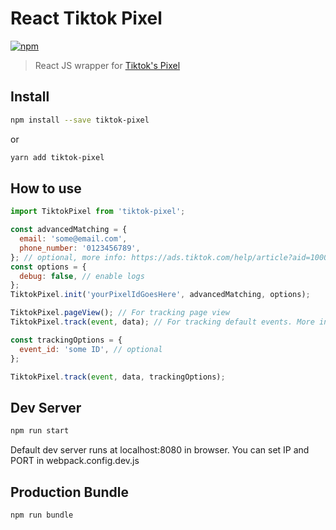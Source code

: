 # React Tiktok Pixel

[![npm](https://img.shields.io/npm/dm/tiktok-pixel.svg)](https://www.npmjs.com/package/tiktok-pixel)

> React JS wrapper for [Tiktok's Pixel](https://ads.tiktok.com/help/article?aid=10021)

## Install

```bash
npm install --save tiktok-pixel

```

or

```bash
yarn add tiktok-pixel

```

## How to use

```js
import TiktokPixel from 'tiktok-pixel';

const advancedMatching = {
  email: 'some@email.com',
  phone_number: '0123456789',
}; // optional, more info: https://ads.tiktok.com/help/article?aid=10007891
const options = {
  debug: false, // enable logs
};
TiktokPixel.init('yourPixelIdGoesHere', advancedMatching, options);

TiktokPixel.pageView(); // For tracking page view
TiktokPixel.track(event, data); // For tracking default events. More info about standard events: https://ads.tiktok.com/help/article?aid=10028

const trackingOptions = {
  event_id: 'some ID', // optional
};

TiktokPixel.track(event, data, trackingOptions);
```

## Dev Server

```bash
npm run start

```

Default dev server runs at localhost:8080 in browser.
You can set IP and PORT in webpack.config.dev.js

## Production Bundle

```bash
npm run bundle
```
